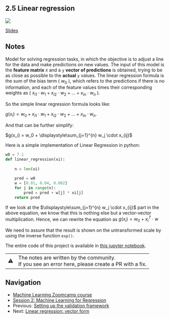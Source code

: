 
## 2.5 Linear regression

<a href="https://www.youtube.com/watch?v=Dn1eTQLsOdA&list=PL3MmuxUbc_hIhxl5Ji8t4O6lPAOpHaCLR&index=16"><img src="images/thumbnail-2-05.jpg"></a>

[Slides](https://www.slideshare.net/AlexeyGrigorev/ml-zoomcamp-2-slides)


## Notes

Model for solving regression tasks, in which the objective is to adjust a line for the data and make predictions on new values. The input of this model is the **feature matrix** `X` and a `y` **vector of predictions** is obtained, trying to be as close as possible to the **actual** `y` values. The linear regression formula is the sum of the bias term \( $w_0$ \), which refers to the predictions if there is no information, and each of the feature values times their corresponding weights as \( $x_{i1} \cdot w_1 + x_{i2} \cdot w_2 + ... + x_{in} \cdot w_n$ \).

So the simple linear regression formula looks like:

$g(x_i) = w_0 + x_{i1} \cdot w_1 + x_{i2} \cdot w_2 + ... + x_{in} \cdot w_n$.

And that can be further simplify:

$g(x_i) = w_0 + \displaystyle\sum_{j=1}^{n} w_j \cdot x_{ij}$

Here is a simple implementation of Linear Regression in python:

~~~~python
w0 = 7.1
def linear_regression(xi):
    
    n = len(xi)
    
    pred = w0
    w = [0.01, 0.04, 0.002]
    for j in range(n):
        pred = pred + w[j] * xi[j]
    return pred
~~~~
        

If we look at the $\displaystyle\sum_{j=1}^{n} w_j \cdot x_{ij}$ part in the above equation, we know that this is nothing else but a vector-vector multiplication. Hence, we can rewrite the equation as $g(x_i) = w_0 + x_i^T \cdot w$

We need to assure that the result is shown on the untransformed scale by using the inverse function `exp()`. 

The entire code of this project is available in [this jupyter notebook](https://github.com/alexeygrigorev/mlbookcamp-code/blob/master/chapter-02-car-price/02-carprice.ipynb).  

<table>
   <tr>
      <td>⚠️</td>
      <td>
         The notes are written by the community. <br>
         If you see an error here, please create a PR with a fix.
      </td>
   </tr>
</table>

## Navigation

* [Machine Learning Zoomcamp course](../)
* [Session 2: Machine Learning for Regression](./)
* Previous: [Setting up the validation framework](04-validation-framework.md)
* Next: [Linear regression: vector form](06-linear-regression-vector.md)
